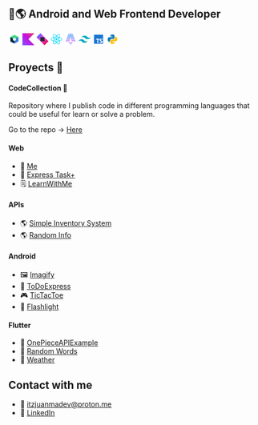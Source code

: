 ## 📱🌎 Android and Web Frontend Developer

<div>
    <img src="assets/ic-compose.webp" width="24" height="24" />
    <img src="assets/ic-kotlin.webp" width="24" height="24" />
    <img src="assets/ic-ktor.webp" width="24" height="24" />
    <img src="assets/ic-react.webp" width="24" height="24" />
    <img src="assets/ic-astro.webp" width="24" height="24" />
    <img src="assets/ic-tailwindcss.webp" width="24" height="24" />
    <img src="assets/ic-ts.webp" width="24" height="24" />
    <img src="assets/ic-python.webp" width="24" height="24" />
</div>

## Proyects 📘

#### CodeCollection 🚀
Repository where I publish code in different programming languages that could be useful for learn or solve a problem.

Go to the repo -> [Here](https://github.com/juanmadev5/CodeCollection)

#### Web
- 🧔 [Me](https://github.com/juanmadev5/me)
- 📓 [Express Task+](https://github.com/juanmadev5/express-task-plus)
- 🗒️ [LearnWithMe](https://github.com/juanmadev5/learn-with-me)

#### APIs
- 🌎 [Simple Inventory System](https://github.com/juanmadev5/inventory-system-api)
- 🌎 [Random Info](https://github.com/juanmadev5/randominfo)

#### Android
- 🖼️ [Imagify](https://github.com/juanmadev5/Imagify)
- 📑 [ToDoExpress](https://github.com/juanmadev5/ToDoExpress)
- 🎮 [TicTacToe](https://github.com/juanmadev5/TicTacToe)
- 🔦 [Flashlight](https://github.com/juanmadev5/Flashlight)

#### Flutter
- 📱 [OnePieceAPIExample](https://github.com/juanmadev5/onepieceapiexample)
- 📱 [Random Words](https://github.com/juanmadev5/flutter-random-words)
- 📱 [Weather](https://github.com/juanmadev5/weather)

## Contact with me
- 📧 itzjuanmadev@proton.me
- 🔗 [LinkedIn](www.linkedin.com/in/juan-manuel-velázquez-ba8a342ba)
